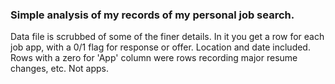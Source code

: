 ### Simple analysis of my records of my personal job search.
Data file is scrubbed of some of the finer details.
In it you get a row for each job app, with a 0/1 flag for response or offer. Location and date included.
Rows with a zero for 'App' column were rows recording major resume changes, etc. Not apps.
